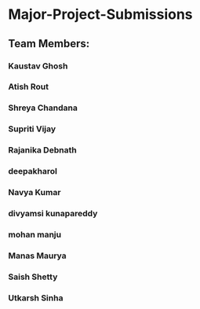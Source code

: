 # Major-Project-Submissions

## Team Members:

### Kaustav Ghosh

### Atish Rout

### Shreya Chandana

### Supriti Vijay

### Rajanika Debnath

### deepakharol

### Navya Kumar

### divyamsi kunapareddy

### mohan manju

### Manas Maurya

### Saish Shetty

### Utkarsh Sinha

